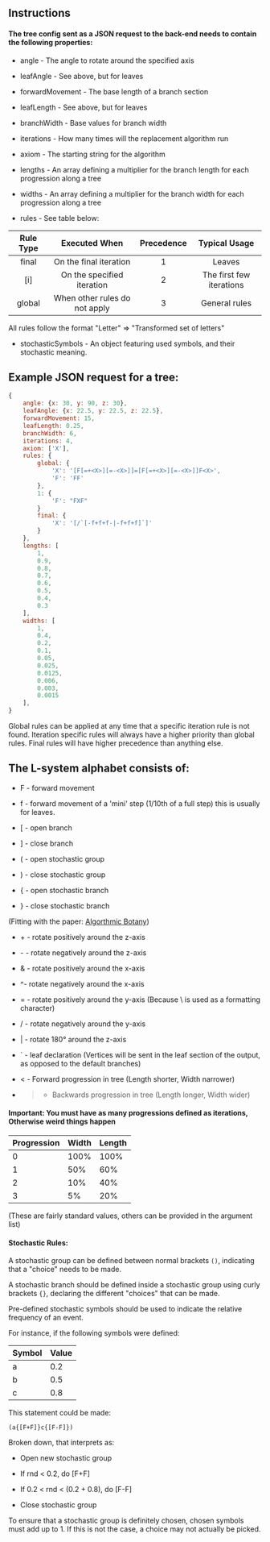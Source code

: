 ## Instructions
#### The tree config sent as a JSON request to the back-end needs to contain the following properties:
* angle - The angle to rotate around the specified axis
* leafAngle - See above, but for leaves
* forwardMovement - The base length of a branch section
* leafLength - See above, but for leaves
* branchWidth - Base values for branch width
* iterations - How many times will the replacement algorithm run
* axiom - The starting string for the algorithm

* lengths - An array defining a multiplier for the branch length for each progression along a tree
* widths - An array defining a multiplier for the branch width for each progression along a tree

* rules - See table below:

| Rule Type |         Executed When         | Precedence |       Typical Usage      |
|:---------:|:-----------------------------:|:----------:|:------------------------:|
|   final   |     On the final iteration    |      1     |          Leaves          |
|    [i]    |   On the specified iteration  |      2     | The first few iterations |
|   global  | When other rules do not apply |      3     |       General rules      |

All rules follow the format "Letter" => "Transformed set of letters"

* stochasticSymbols - An object featuring used symbols, and their stochastic meaning.

## Example JSON request for a tree:
```javascript
{
	angle: {x: 30, y: 90, z: 30},
	leafAngle: {x: 22.5, y: 22.5, z: 22.5},
	forwardMovement: 15,
	leafLength: 0.25,
	branchWidth: 6,
	iterations: 4,
	axiom: ['X'],
	rules: {
		global: {
			'X': '[F[=+<X>][=-<X>]]=[F[=+<X>][=-<X>]]F<X>',
			'F': 'FF'
		},
		1: {
			'F': "FXF"
		}
		final: {
			'X': '[/`[-f+f+f-|-f+f+f]`]'
		}
	},
	lengths: [
		1,
		0.9,
		0.8,
		0.7,
		0.6,
		0.5,
		0.4,
		0.3
	],
	widths: [
		1,
		0.4,
		0.2,
		0.1,
		0.05,
		0.025,
		0.0125,
		0.006,
		0.003,
		0.0015
	],
}
```

Global rules can be applied at any time that a specific iteration rule is not found.
Iteration specific rules will always have a higher priority than global rules.
Final rules will have higher precedence than anything else.

## The L-system alphabet consists of:
* F - forward movement
* f - forward movement of a 'mini' step (1/10th of a full step) this is usually for leaves.


* [ - open branch
* ] - close branch

* ( - open stochastic group
* ) - close stochastic group

* { - open stochastic branch
* } - close stochastic branch

(Fitting with the paper: [Algorthmic Botany](http://algorithmicbotany.org/papers/abop/abop.pdf))

* \+ - rotate positively around the z-axis
* \- - rotate negatively around the z-axis
* & - rotate positively around the x-axis 
* ^- rotate negatively around the x-axis
* = - rotate positively around the y-axis (Because \ is used as a formatting character)
* / - rotate negatively around the y-axis

* | - rotate 180° around the z-axis

* ` - leaf declaration (Vertices will be sent in the leaf section of the output, as opposed to the default branches)

* < - Forward progression in tree (Length shorter, Width narrower)
* > - Backwards progression in tree (Length longer, Width wider)

#### Important: You must have as many progressions defined as iterations, Otherwise weird things happen

| Progression | Width | Length |
|-------------|-------|--------|
| 0           | 100%  | 100%   |
| 1           | 50%   | 60%    |
| 2           | 10%   | 40%    |
| 3           | 5%    | 20%    |

(These are fairly standard values, others can be provided in the argument list)


#### Stochastic Rules:

A stochastic group can be defined between normal brackets ``()``, indicating that a "choice" needs to be made.

A stochastic branch should be defined inside a stochastic group using curly brackets ``{}``, declaring the different "choices" that can be made.

Pre-defined stochastic symbols should be used to indicate the relative frequency of an event.

For instance, if the following symbols were defined:

| Symbol | Value |
|--------|-------|
| a      | 0.2   |
| b      | 0.5   |
| c      | 0.8   |

This statement could be made:

``(a{[F+F]}c{[F-F]})``

Broken down, that interprets as:

* Open new stochastic group

* If rnd < 0.2, do [F+F]
* If  0.2 < rnd < (0.2 + 0.8), do [F-F]

* Close stochastic group

To ensure that a stochastic group is definitely chosen, chosen symbols must add up to 1.
If this is not the case, a choice may not actually be picked.